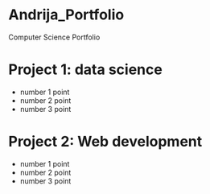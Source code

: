 # Andrija_Portfolio
Computer Science Portfolio


# Project 1: data science
* number 1 point
* number 2 point
* number 3 point


# Project 2: Web development
* number 1 point
* number 2 point
* number 3 point

